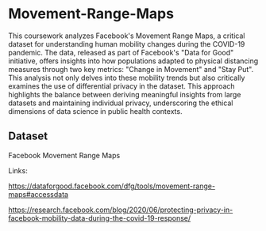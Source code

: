# Movement-Range-Maps

This coursework analyzes Facebook's Movement Range Maps, a critical dataset for 
understanding human mobility changes during the COVID-19 pandemic. The data, released as part of 
Facebook's "Data for Good" initiative, offers insights into how populations adapted to physical 
distancing measures through two key metrics: "Change in Movement" and "Stay Put". This analysis 
not only delves into these mobility trends but also critically examines the use of differential privacy 
in the dataset. This approach highlights the balance between deriving meaningful insights from large 
datasets and maintaining individual privacy, underscoring the ethical dimensions of data science in 
public health contexts. 


## Dataset
 Facebook Movement Range Maps

 Links:
 
 https://dataforgood.facebook.com/dfg/tools/movement-range-maps#accessdata
 
 https://research.facebook.com/blog/2020/06/protecting-privacy-in-facebook-mobility-data-during-the-covid-19-response/
